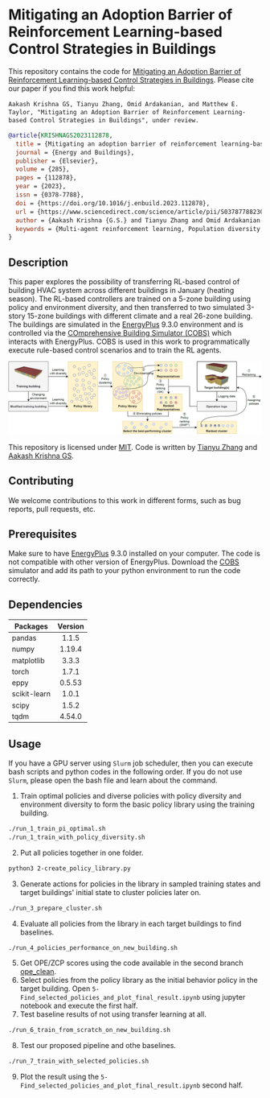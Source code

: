 # Mitigating an Adoption Barrier of Reinforcement Learning-based Control Strategies in Buildings

This repository contains the code for [Mitigating an Adoption Barrier of Reinforcement Learning-based Control Strategies in Buildings](#). Please cite our paper if you find this work helpful:
```
Aakash Krishna GS, Tianyu Zhang, Omid Ardakanian, and Matthew E. Taylor, "Mitigating an Adoption Barrier of Reinforcement Learning-based Control Strategies in Buildings", under review.
```
```Bibtex
@article{KRISHNAGS2023112878,
  title = {Mitigating an adoption barrier of reinforcement learning-based control strategies in buildings},
  journal = {Energy and Buildings},
  publisher = {Elsevier},
  volume = {285},
  pages = {112878},
  year = {2023},
  issn = {0378-7788},
  doi = {https://doi.org/10.1016/j.enbuild.2023.112878},
  url = {https://www.sciencedirect.com/science/article/pii/S0378778823001081},
  author = {Aakash Krishna {G.S.} and Tianyu Zhang and Omid Ardakanian and Matthew E. Taylor},
  keywords = {Multi-agent reinforcement learning, Population diversity, Off-policy policy evaluation, Sim-to-real transfer}
}
```

## Description
This paper explores the possibility of transferring RL-based control of building HVAC system across different buildings in January (heating season). The RL-based controllers are trained on a 5-zone building using policy and environment diversity, and then transferred to two simulated 3-story 15-zone buildings with different climate and a real 26-zone building. The buildings are simulated in the [EnergyPlus](https://energyplus.net/) 9.3.0 environment and is controlled via the [COmprehensive Building Simulator (COBS)](https://github.com/sustainable-computing/COBS) which interacts with EnergyPlus. COBS is used in this work to programmatically execute rule-based control scenarios and to train the RL agents.

![workflow](workflow.png)

This repository is licensed under [MIT](https://github.com/sustainable-computing/COBS-joint-control/blob/master/LICENSE). 
Code is written by [Tianyu Zhang](https://github.com/skyu0221) and [Aakash Krishna GS](https://github.com/AakashSasikumar).

## Contributing
We welcome contributions to this work in different forms, such as bug reports, pull requests, etc.

## Prerequisites
Make sure to have [EnergyPlus](https://energyplus.net/) 9.3.0 installed on your computer. The code is not compatible with other version of EnergyPlus. Download the [COBS](https://github.com/sustainable-computing/COBS) simulator and add its path to your python environment to run the code correctly.

## Dependencies

| Packages     | Version |
|--------------|:-------:| 
| pandas       |  1.1.5  |
| numpy        | 1.19.4  |
| matplotlib   |  3.3.3  |
| torch        |  1.7.1  |
| eppy         | 0.5.53  |
| scikit-learn |  1.0.1  |
| scipy        |  1.5.2  |
| tqdm         | 4.54.0  |

## Usage
If you have a GPU server using `Slurm` job scheduler, then you can execute bash scripts and python codes in the following order. If you do not use `Slurm`, please open the bash file and learn about the command.
1. Train optimal policies and diverse policies with policy diversity and environment diversity to form the basic policy library using the training building.
```bash
./run_1_train_pi_optimal.sh
./run_1_train_with_policy_diversity.sh
```
2. Put all policies together in one folder.
```bash
python3 2-create_policy_library.py
```
3. Generate actions for policies in the library in sampled training states and target buildings' initial state to cluster policies later on.
```bash
./run_3_prepare_cluster.sh
```
4. Evaluate all policies from the library in each target buildings to find baselines.
```bash
./run_4_policies_performance_on_new_building.sh
```
5. Get OPE/ZCP scores using the code available in the second branch [ope_clean](https://github.com/sustainable-computing/building-MARL/tree/ope_clean).
6. Select policies from the policy library as the initial behavior policy in the target building. Open `5-Find_selected_policies_and_plot_final_result.ipynb` using jupyter notebook and execute the first half.
7. Test baseline results of not using transfer learning at all.
```bash
./run_6_train_from_scratch_on_new_building.sh
```
8. Test our proposed pipeline and othe baselines.
```bash
./run_7_train_with_selected_policies.sh
```
9. Plot the result using the `5-Find_selected_policies_and_plot_final_result.ipynb` second half.
